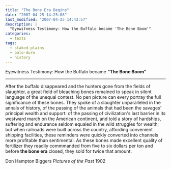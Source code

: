 ```yaml
---
title: "The Bone Era Begins"
date: "2007-04-25 14:25:08"
last_modified: "2007-04-25 14:43:57"
description: |
  "Eyewitness Testimony: How the Buffalo became 'The Bone Boom'"
categories:
  - texts
tags:
  - staked-plains
  - palo-duro
  - history  
---
```

  Eyewitness Testimony: How the Buffalo became **"The Bone Boom"**
***

After the buffalo disappeared and the hunters gone from the fields of slaughter, a great field of bleaching bones remained to speak in silent language of the unequal contest. No pen picture can every portray the full significance of these bones. They spoke of a slaughter unparalleled in the annals of history, of the passing of the animals that had been the savages' principal wealth and support: of the passing of civilization's last barrier in its westward march on the American continent, and told a story of hardships, suffering and endurance seldom equaled in the wild struggles for wealth; but when railroads were built across the country, affording convenient shipping facilities, these reminders were quickly converted into channels more profitable than sentimental. As these bones made excellent quality of fertilizer they readily commmanded from five to six dollars per ton and before <b>the bone era</b> closed, they sold for twice that amount.

Don Hampton Biggers
_Pictures of the Past_
1902
